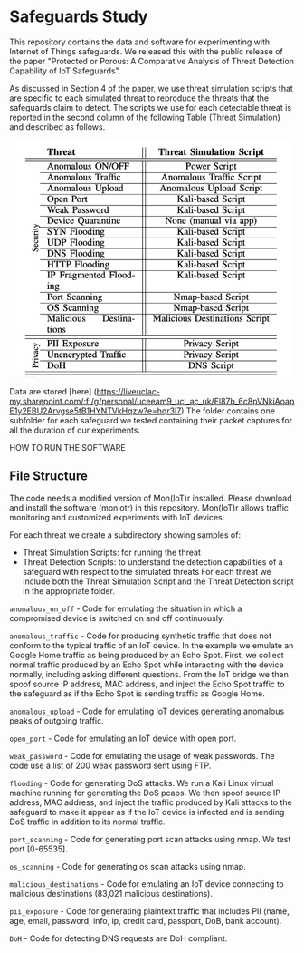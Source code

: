 # Safeguards Study

This repository contains the data and software for experimenting with Internet of Things safeguards. 
We released this with the public release of the paper "Protected or Porous: A Comparative Analysis of Threat Detection Capability of IoT Safeguards".

As discussed in Section 4 of the paper, we use threat simulation scripts that are specific to each simulated threat to reproduce the threats that the safeguards claim to detect. The scripts we use for each detectable threat is reported in the second column of the following Table (Threat Simulation) and described as follows.

<img src="https://github.com/IoTrim/safeguards-study/blob/main/table.png" width="500"/>

Data are stored [here] (https://liveuclac-my.sharepoint.com/:f:/g/personal/uceeam9_ucl_ac_uk/El87b_6c8pVNkiAoapE1y2EBU2Arvgse5tB1HYNTVkHqzw?e=hqr3l7)
The folder contains one subfolder for each safeguard we tested containing their packet captures for all the duration of our experiments.  

HOW TO RUN THE SOFTWARE
## File Structure 

The code needs a modified version of Mon(IoT)r installed. Please download and install the software (moniotr) in this repository. 
Mon(IoT)r allows traffic monitoring and customized experiments with IoT devices. 

For each threat we create a subdirectory showing samples of:
* Threat Simulation Scripts: for running the threat 
* Threat Detection Scripts: to understand the detection capabilities of a safeguard with respect to the simulated threats
For each threat we include both the Threat Simulation Script and the Threat Detection script in the appropriate folder.  

`anomalous_on_off` - Code for emulating the situation in which a compromised device is switched on and off continuously.

`anomalous_traffic` - Code for producing synthetic traffic that does not conform to the typical traffic of an IoT device. In the example we emulate an Google Home traffic as being produced by an Echo Spot. First, we collect normal traffic produced by an Echo Spot while interacting with the device normally, including asking different questions. From the IoT bridge we then spoof source IP address, MAC address, and inject the Echo Spot traffic to the safeguard as if the Echo Spot is sending traffic as Google Home.

`anomalous_upload` - Code for emulating IoT devices generating anomalous peaks of outgoing traffic.

`open_port` - Code for emulating an IoT device with open port.

`weak_password` - Code for emulating the usage of weak passwords. The code use a list of 200 weak password sent using FTP. 

`flooding` - Code for generating DoS attacks. We run a Kali Linux virtual machine
running for generating the DoS pcaps. We then spoof source IP address, MAC address, and inject the traffic produced by Kali attacks to the safeguard to make it appear as if the IoT device is infected and is sending DoS traffic in addition to its normal traffic.

`port_scanning` - Code for generating port scan attacks using nmap. We test port [0-65535].

`os_scanning` - Code for generating os scan attacks using nmap.

`malicious_destinations` - Code for emulating an IoT device connecting to malicious destinations (83,021 malicious destinations).

`pii_exposure` - Code for generating plaintext traffic that includes PII (name, age, email, password, info, ip, credit card, passport, DoB, bank account).

`DoH` - Code for detecting DNS requests are DoH compliant.



